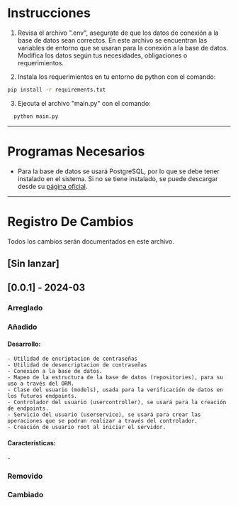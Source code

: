 # Instrucciones
1. Revisa el archivo ".env", asegurate de que los datos de conexión a la base de datos sean correctos.
  En este archivo se encuentran las variables de entorno que se usaran para la conexión a la base de datos.
  Modifica los datos según tus necesidades, obligaciones o requerimientos.

2. Instala los requerimientos en tu entorno de python con el comando:
  ```bash
  pip install -r requirements.txt
  ```
3. Ejecuta el archivo "main.py" con el comando:
  ```bash
    python main.py
  ```

---

# Programas Necesarios
- Para la base de datos se usará PostgreSQL, por lo que se debe tener instalado en el sistema. 
  Si no se tiene instalado, se puede descargar desde su [página oficial](https://www.postgresql.org/download/).

---

# Registro De Cambios

Todos los cambios serán documentados en este archivo.

## [Sin lanzar]


## [0.0.1] - 2024-03

### Arreglado
### Añadido
  #### Desarrollo: 
    - Utilidad de encriptacion de contraseñas 
    - Utilidad de desencriptacion de contraseñas
    - Conexión a la base de datos.
    - Mapeo de la estructura de la base de datos (repositories), para su uso a través del ORM.
    - Clase del usuario (models), usada para la verificación de datos en los futuros endpoints.
    - Controlador del usuario (usercontroller), se usará para la creación de endpoints.
    - Servicio del usuario (userservice), se usará para crear las operaciones que se podran realizar a través del controlador.
    - Creación de usuario root al iniciar el servidor. 
  
  #### Caracteristicas:
    - 

### Removido
### Cambiado

